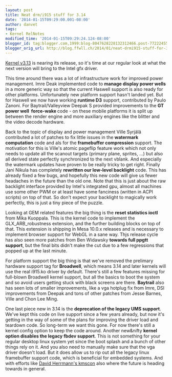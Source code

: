 ```yaml
---
layout: post
title: Neat drm/i915 stuff for 3.14
date: '2014-01-15T09:29:00.001-08:00'
author: danvet
tags:
- Kernel RelNotes
modified_time: '2014-01-15T09:29:24.124-08:00'
blogger_id: tag:blogger.com,1999:blog-8047628228132312466.post-7722245516833600559
blogger_orig_url: http://blog.ffwll.ch/2014/01/neat-drmi915-stuff-for-314.html
---
```


<a href="http://blog.ffwll.ch/search/label/Kernel%20RelNotes">Kernel v3.13</a> is nearing its release, so it's time at our regular look at what the next version will bring to the Intel gfx driver.

<!--more-->

This time around there was a lot of infrastructure work for improved power management. Imre Deak implemented code to <b>manage display power wells</b> in a more generic way so that the current Haswell support is also ready for other platforms. Unfortunately new platform support hasn't landed yet. But for Haswell we now have working <b>runtime D3</b> support, contributed by Paulo Zanoni. For Baytrail/Valleyview Deepak S provided improvements to the <b>GT power well&nbsp; force-wake </b>code - on these mobile platforms it is split up between the render engine and more auxiliary engines like the blitter and the video decode hardware.



Back to the topic of display and power management Ville Syrjälä contributed a lot of patches to fix little issues in the <b>watermark computation</b> code and als for the <b>framebuffer compression</b> support. The motivation for this is Ville's atomic pageflip feature work which not only needs to update all the scanout targets (primary plane, sprites, ...) but also all derived state perfectly synchronized to the next vblank. And especially the watermark updates have proven to be really tricky to get right. Finally Jani Nikula has completely <b>rewritten our low-level backlight</b> code. This has already fixed a few bugs, and hopefully this new code will give us fewer headaches in the future than the old one. Note that this is just about the raw backlight interface provided by Intel's integrated gpu, almost all machines use some other PWM or at least have some fanciness (written in ACPI scripts) on top of that. So don't expect your backlight to magically work perfectly, this is just a tiny piece of the puzzle.



Looking at GEM related features the big thing is the <b>reset statistics ioctl</b> from Mika Kuoppala. This is the kernel code to implement the GLX_ARB_robustness extension, and the further building blocks on top of that. This extension is shipping in Mesa 10.0.x releases and is necessary to implement browser support for WebGL in a sane way. Thjs release cycle has also seen more patches from Ben Widawsky <b>towards full ppgtt support</b>, but the final bits didn't make the cut due to a few regressions that popped up at the last minute.



For platform support the big thing is that we've removed the prelimary hardware support tag for <b>Broadwell</b>, which means 3.14 and later kernels will use the real i915.ko driver by default. There's still a few features missing for full-blown Broadwell kernel support, but all the basics to boot the system and so avoid users getting stuck with black screens are there. <b>Baytrail</b> also has seen lots of smaller improvements, like a vga hotplug fix from Imre, DSI improvements from Deepak and tons of other patches from Jesse Barnes, Ville and Chon Lee Ming.



One last piece new in 3.14 is the <b>deprecation of the legacy UMS support</b>. We've kept this code on live support since a few years already, but now it's getting in the way of some of the plans for improving the driver load and teardown code. So long-term we want this gone. For now there's still a kernel config option to keep the code around. Another new&amp;nifty <b>kernel option disables the legacy fbdev support</b>. This is not something for your regular desktop linux system yet since the boot splash and a bunch of other things rely on it. And you also need to manually make sure that the vga driver doesn't load. But it does allow us to rip out all the legacy linux framebuffer support code, which is beneficial for embedded systems. And with efforts like <a href="http://dvdhrm.wordpress.com/2012/08/11/kmscon-linux-kmsdrm-based-virtual-console/">David Herrmann's kmscon</a> also where the future is heading towards in general.